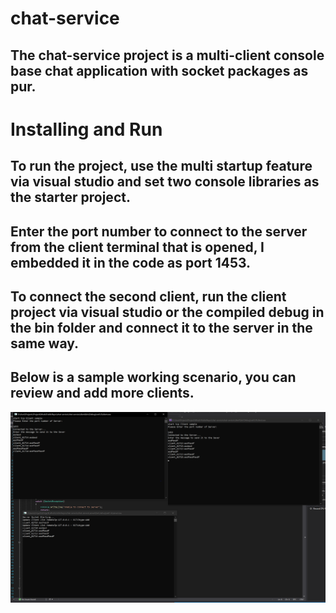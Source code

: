 # chat-service

## The chat-service project is a multi-client console base chat application with socket packages as pur.

# Installing and Run

## To run the project, use the multi startup feature via visual studio and set two console libraries as the starter project.

## Enter the port number to connect to the server from the client terminal that is opened, I embedded it in the code as port 1453.

## To connect the second client, run the client project via visual studio or the compiled debug in the bin folder and connect it to the server in the same way.
## Below is a sample working scenario, you can review and add more clients.

![Alt text](Capture.PNG "Client-Server Sample")

